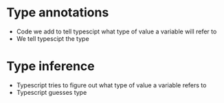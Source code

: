 # Type annotations

- Code we add to tell typescipt what type of value a variable will refer to
- We tell typescipt the type

# Type inference

- Typescript tries to figure out what type of value a variable refers to
- Typescript guesses type
